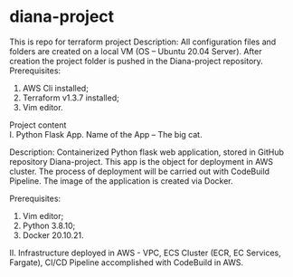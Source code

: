 # diana-project
This is repo for terraform project
Description:
All configuration files and folders are created on a local VM (OS – Ubuntu 20.04 Server). After creation the project folder is pushed in the Diana-project repository. 
Prerequisites:  
1. AWS Cli installed;
2. Terraform v1.3.7 installed;
3. Vim editor. 

Project content   
I. Python Flask App. Name of the App – The big cat.

Description:
Containerized Python flask web application, stored in GitHub repository Diana-project. This app is the object for deployment in AWS cluster. The process of deployment will be carried out with CodeBuild Pipeline. The image of the application is created via Docker.

Prerequisites:  
1. Vim editor;
2. Python 3.8.10;
3. Docker 20.10.21.

II. Infrastructure deployed in AWS - VPC, ECS Cluster (ECR, EC Services, Fargate), CI/CD Pipeline accomplished with CodeBuild in AWS.



